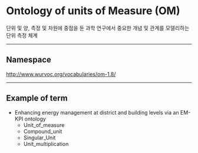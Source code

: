 # Ontology of units of Measure (OM)

단위 및 양, 측정 및 차원에 중점을 둔 과학 연구에서 중요한 개념 및 관계를 모델리하는 단위 측정 체계

---
## Namespace

http://www.wurvoc.org/vocabularies/om-1.8/

---

## Example of term

- Enhancing energy management at district and building levels via an EM-KPI ontology
	- Unit_of_measure
	- Compound_unit
	- Singular_Unit
	- Unit_multiplication